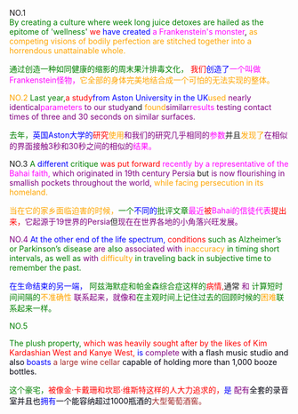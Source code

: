 NO.1  
</font><font color=Green>By creating a culture where week long juice detoxes are hailed as the epitome of 'wellness' </font> <font color=Red>we </font><font color=Blue>have created </font><font color=Magenta>a Frankenstein's monster</font>, </font><font color=Orange>as competing visions of bodily perfection are stitched together into a horrendous unattainable whole. 
    
</font> <font color=Green>通过创造一种如同健康的缩影的周末果汁排毒文化，</font> <font color=Red>我们</font><font color=Blue>创造了</font><font color=Magenta>一个叫做Frankenstein怪物，</font><font color=Orange>它全部的身体完美地结合成一个可怕的无法实现的整体。

NO.2
</font><font color=Green>Last year,</font><font color=Red>a study</font><font color=Blue>from Aston University in the UK</font><font color=Orange>used </font><font color=Purple>nearly identical</font><font color=Magenta>parameters </font><font color=Purple>to our study</font>and </font><font color=Orange>found</font><font color=Purple>similar</font><font color=Magenta>results </font><font color=Purple>testing contact times of three and 30 seconds on similar surfaces.

</font><font color=Green>去年，</font><font color=Blue>英国Aston大学的</font><font color=Red>研究</font><font color=Orange>使用</font><font color=Purple>和我们的研究几乎相同的</font><font color=Magenta>参数</font>并且</font><font color=Orange>发现了</font><font color=Purple>在相似的界面接触3秒和30秒之间的相似的</font><font color=Magenta>结果。</font>

NO.3
</font><font color=Green>A </font><font color=Blue>different </font><font color=Green>critique </font><font color=Red>was put forward </font><font color=Magenta>recently by a representative of the Bahai faith, </font><font color=Purple>which originated in 19th century Persia </font>but </font><font color=Purple>is now flourishing in smallish pockets throughout the world, </font><font color=Orange>while facing persecution in its homeland.

</font><font color=Orange>当在它的家乡面临迫害的时候，</font><font color=Green>一个</font><font color=Blue>不同的</font><font color=Green>批评文章</font><font color=Magenta>最近</font><font color=Red>被</font><font color=Magenta>Bahai的信徒代表</font><font color=Red>提出来，</font><font color=Purple>它起源于19世界的Persia</font>但</font><font color=Purple>现在在世界各地的小角落兴旺发展。

NO.4
</font><font color=Blue>At the other end of the life spectrum, </font><font color=Red>conditions</font><font color=Green> such as Alzheimer’s or Parkinson’s disease </font><font color=Purple>are </font><font color=Green> also </font><font color=Purple>associated with </font><font color=Orange>inaccuracy</font><font color=Green> in timing short intervals, as well as</font><font color=Purple> with </font><font color=Orange>difficulty </font><font color=Green>in traveling back in subjective time to remember the past.

</font><font color=Blue>在生命结束的另一端，</font><font color=Green> 阿兹海默症和帕金森综合症这样的</font><font color=Red>病情,</font>通常 </font><font color=Purple>和</font><font color=Green> 计算短时间间隔的</font><font color=Orange>不准确性</font><font color=Purple> 联系起来，就像</font><font color=Purple>和</font><font color=Green>在主观时间上记住过去的回顾时候的</font><font color=Orange>困难</font><font color=Green>联系起来一样。

NO.5

</font><font color=Green>The plush property, </font><font color=Red>which was heavily sought after by the likes of Kim Kardashian West and Kanye West, </font><font color=Blue>is</font><font color=Purple> complete </font><font color=Orgnge>with a flash music studio and</font><font color=Orgnge> also </font><font color=Blue>boasts </font><font color=Brown>a large wine cellar</font><font color=Orgnge> capable of holding more than 1,000 booze bottles.

</font><font color=Green>这个豪宅，</font><font color=Red>被像金·卡戴珊和坎耶·维斯特这样的人大力追求的，</font><font color=Blue>是</font><font color=Purple> 配有</font><font color=Orgnge>全套的录音室并且</font><font color=Orgnge>也</font><font color=Blue>拥有</font><font color=Orgnge>一个能容纳超过1000瓶酒的</font><font color=Brown>大型葡萄酒窖。